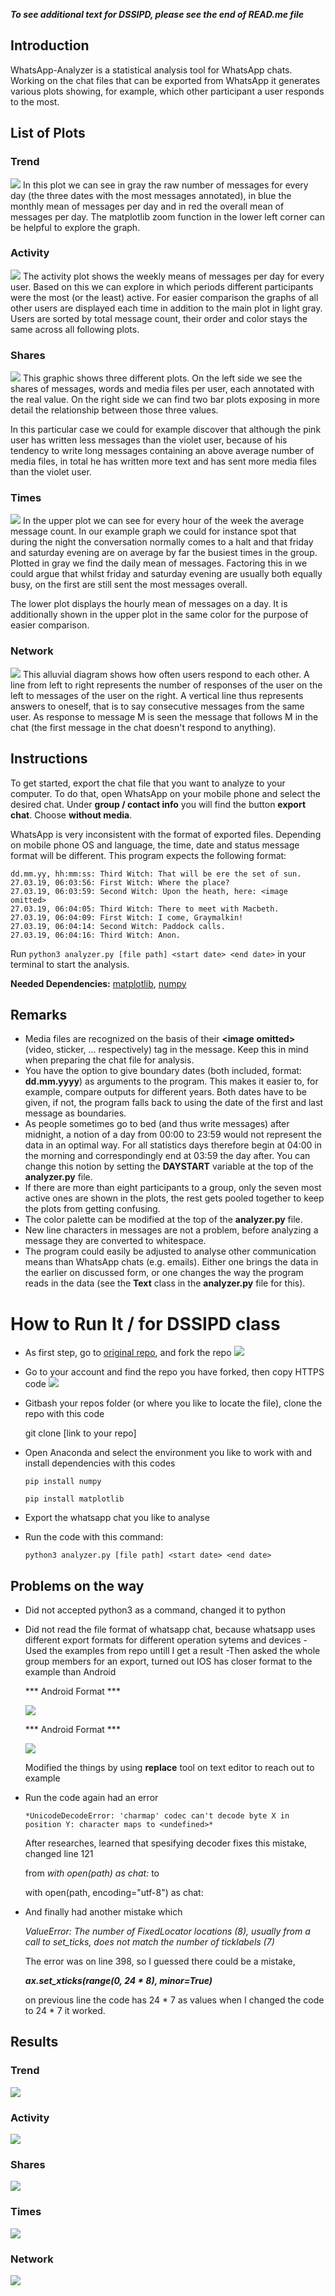 ***To see additional text for DSSIPD, please see the end of READ.me file***
## Introduction
WhatsApp-Analyzer is a statistical analysis tool for WhatsApp chats. Working on the chat files that can be exported from WhatsApp it generates various plots showing, for example, which other participant a user responds to the most.

## List of Plots

### Trend
![](img/trend.png)
In this plot we can see in gray the raw number of messages for every day (the three dates with the most messages annotated), in blue the monthly mean of messages per day and in red the overall mean of messages per day. The matplotlib zoom function in the lower left corner can be helpful to explore the graph.

### Activity
![](img/activity.png)
The activity plot shows the weekly means of messages per day for every user. Based on this we can explore in which periods different participants were the most (or the least) active. For easier comparison the graphs of all other users are displayed each time in addition to the main plot in light gray. Users are sorted by total message count, their order and color stays the same across all following plots.

### Shares
![](img/shares.png)
This graphic shows three different plots. On the left side we see the shares of messages, words and media files per user, each annotated with the real value. On the right side we can find two bar plots exposing in more detail the relationship between those three values.

In this particular case we could for example discover that although the pink user has written less messages than the violet user, because of his tendency to write long messages containing an above average number of media files, in total he has written more text and has sent more media files than the violet user.

### Times
![](img/times.png)
In the upper plot we can see for every hour of the week the average message count. In our example graph we could for instance spot that during the night the conversation normally comes to a halt and that friday and saturday evening are on average by far the busiest times in the group. Plotted in gray we find the daily mean of messages. Factoring this in we could argue that whilst friday and saturday evening are usually both equally busy, on the first are still sent the most messages overall.

The lower plot displays the hourly mean of messages on a day. It is additionally shown in the upper plot in the same color for the purpose of easier comparison.

### Network
![](img/network.png)
This alluvial diagram shows how often users respond to each other. A line from left to right represents the number of responses of the user on the left to messages of the user on the right. A vertical line thus represents answers to oneself, that is to say consecutive messages from the same user. As response to message M is seen the message that follows M in the chat (the first message in the chat doesn't respond to anything).

## Instructions
To get started, export the chat file that you want to analyze to your computer. To do that, open WhatsApp on your mobile phone and select the desired chat. Under **group / contact info** you will find the button **export chat**. Choose **without media**.

WhatsApp is very inconsistent with the format of exported files. Depending on mobile phone OS and language, the time, date and status message format will be different. This program expects the following format:

```
dd.mm.yy, hh:mm:ss: Third Witch: That will be ere the set of sun.
27.03.19, 06:03:56: First Witch: Where the place?
27.03.19, 06:03:59: Second Witch: Upon the heath, here: <image omitted>
27.03.19, 06:04:05: Third Witch: There to meet with Macbeth.
27.03.19, 06:04:09: First Witch: I come, Graymalkin!
27.03.19, 06:04:14: Second Witch: Paddock calls.
27.03.19, 06:04:16: Third Witch: Anon.
```

Run `python3 analyzer.py [file path] <start date> <end date>` in your terminal to start the analysis.

**Needed Dependencies:** [matplotlib](https://matplotlib.org), [numpy](http://www.numpy.org)

## Remarks
- Media files are recognized on the basis of their **<image** **omitted>** (video, sticker, ... respectively) tag in the message. Keep this in mind when preparing the chat file for analysis.
- You have the option to give boundary dates (both included, format: **dd.mm.yyyy**) as arguments to the program. This makes it easier to, for example, compare outputs for different years. Both dates have to be given, if not, the program falls back to using the date of the first and last message as boundaries.
- As people sometimes go to bed (and thus write messages) after midnight, a notion of a day from 00:00 to 23:59 would not represent the data in an optimal way. For all statistics days therefore begin at 04:00 in the morning and correspondingly end at 03:59 the day after. You can change this notion by setting the **DAYSTART** variable at the top of the **analyzer.py** file.
- If there are more than eight participants to a group, only the seven most active ones are shown in the plots, the rest gets pooled together to keep the plots from getting confusing.
- The color palette can be modified at the top of the **analyzer.py** file.
- New line characters in messages are not a problem, before analyzing a message they are converted to whitespace.
- The program could easily be adjusted to analyse other communication means than WhatsApp chats (e.g. emails). Either one brings the data in the earlier on discussed form, or one changes the way the program reads in the data (see the **Text** class in the **analyzer.py** file for this).

# How to Run It / for DSSIPD class
- As first step, go to [original repo](https://github.com/empicano/whatsapp-analyzer), and fork the repo
![](img/fork.png)
- Go to your account and find the repo you have forked, then copy HTTPS code
![](img/clone-link.png)
- Gitbash your repos folder (or where you like to locate the file), clone the repo with this code
    
    git clone [link to your repo]

- Open Anaconda and select the environment you like to work with and install dependencies with this codes
     ```
    pip install numpy
    
    pip install matplotlib
     ```
- Export the whatsapp chat you like to analyse
- Run the code with this command:
     ```
    python3 analyzer.py [file path] <start date> <end date>
     ```
## Problems on the way

- Did not accepted python3 as a command, changed it to python
- Did not read the file format of whatsapp chat, because whatsapp uses different export formats for different operation sytems and devices
    -Used the examples from repo untill I get a result
    -Then asked the whole group members for an export, turned out IOS has closer format to the example than Android
 
    *** Android Format ***
    
    ![](img/android.format.png)
    
    *** Android Format ***
    
    ![](img/ios-format.png)
    
    
    Modified the things by using **replace** tool on text editor to reach out to example
- Run the code again had an error
     ```
    *UnicodeDecodeError: 'charmap' codec can't decode byte X in position Y: character maps to <undefined>*
     ```
    After researches, learned that spesifying decoder fixes this mistake, changed line 121 
    
    from *with open(path) as chat:* to 
     
    with open(path, encoding="utf-8") as chat:
     
- And finally had another mistake which 
     
    *ValueError: The number of FixedLocator locations (8), usually from a call to set_ticks, does not match the number of ticklabels (7)*
     
    The error was on line 398, so I guessed there could be a mistake, 
   
    ***ax.set_xticks(range(0, 24 * 8), minor=True)***
    
    on previous line the code has 24 * 7 as values when I changed the code to 24 * 7 it worked.
## Results
### Trend
![](img/Trend-Result.png)
### Activity
![](img/Activity-Result.png)
### Shares 
![](img/Shares-Result.png)
### Times
![](img/Times-Result.png)
### Network
![](img/Network-Result.png)
